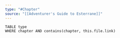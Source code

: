 ```yaml
---
type: "#Chapter"
source: "[[Adventurer's Guide to Esterrane]]"
---
```

```dataview
TABLE type
WHERE chapter AND contains(chapter, this.file.link)
```
